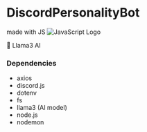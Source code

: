 # DiscordPersonalityBot
 made with JS ![JavaScript Logo](https://upload.wikimedia.org/wikipedia/commons/6/69/JavaScript-logo.png)

🦙 Llama3 AI

### Dependencies 
  * axios
  * discord.js
  * dotenv
  * fs
  * llama3 (AI model)
  * node.js
  * nodemon
